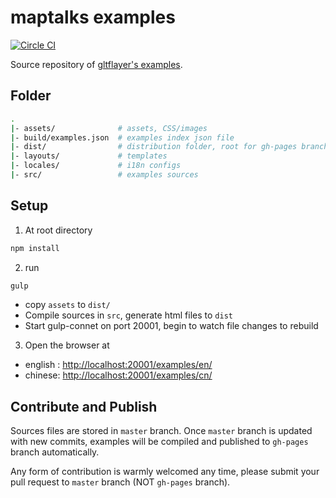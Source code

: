 # maptalks examples

[![Circle CI](https://circleci.com/gh/maptalks/examples/tree/master.svg?style=shield)](https://circleci.com/gh/maptalks/examples/tree/master)

Source repository of [gltflayer's examples](https://maptalks.github.io/examples/en/map/load/).

## Folder

```bash
.
|- assets/              # assets, CSS/images
|- build/examples.json  # examples index json file
|- dist/                # distribution folder, root for gh-pages branch
|- layouts/             # templates
|- locales/             # i18n configs
|- src/                 # examples sources
```

## Setup

1. At root directory

```bash
npm install
```

2. run

```bash
gulp
```

* copy `assets` to `dist/`
* Compile sources in `src`, generate html files to `dist`
* Start gulp-connet on port 20001, begin to watch file changes to rebuild

3. Open the browser at

* english : [http://localhost:20001/examples/en/](http://localhost:20001/examples/en/)
* chinese: [http://localhost:20001/examples/cn/](http://localhost:20001/examples/cn/)

## Contribute and Publish

Sources files are stored in `master` branch. Once `master` branch is updated with new commits, examples will be compiled and published to `gh-pages` branch automatically.

Any form of contribution is warmly welcomed any time, please submit your pull request to `master` branch (NOT `gh-pages` branch). 

